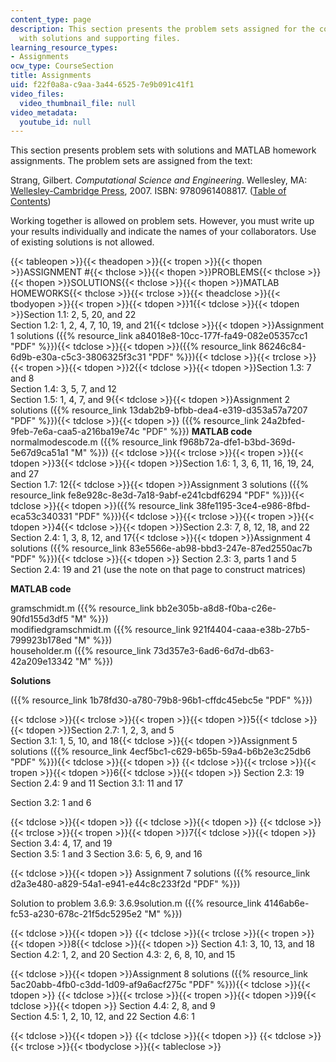```yaml
---
content_type: page
description: This section presents the problem sets assigned for the course along
  with solutions and supporting files.
learning_resource_types:
- Assignments
ocw_type: CourseSection
title: Assignments
uid: f22f0a8a-c9aa-3a44-6525-7e9b091c41f1
video_files:
  video_thumbnail_file: null
video_metadata:
  youtube_id: null
---
```

This section presents problem sets with solutions and MATLAB homework assignments. The problem sets are assigned from the text:

Strang, Gilbert. _Computational Science and Engineering_. Wellesley, MA: [Wellesley-Cambridge Press](http://www.wellesleycambridge.com/), 2007. ISBN: 9780961408817. ([Table of Contents](http://www-math.mit.edu/cse/#toc))

Working together is allowed on problem sets. However, you must write up your results individually and indicate the names of your collaborators. Use of existing solutions is not allowed.

{{< tableopen >}}{{< theadopen >}}{{< tropen >}}{{< thopen >}}ASSIGNMENT #{{< thclose >}}{{< thopen >}}PROBLEMS{{< thclose >}}{{< thopen >}}SOLUTIONS{{< thclose >}}{{< thopen >}}MATLAB HOMEWORKS{{< thclose >}}{{< trclose >}}{{< theadclose >}}{{< tbodyopen >}}{{< tropen >}}{{< tdopen >}}1{{< tdclose >}}{{< tdopen >}}Section 1.1: 2, 5, 20, and 22  
Section 1.2: 1, 2, 4, 7, 10, 19, and 21{{< tdclose >}}{{< tdopen >}}Assignment 1 solutions ({{% resource_link a84018e8-10cc-177f-fa49-082e05357cc1 "PDF" %}}){{< tdclose >}}{{< tdopen >}}({{% resource_link 86246c84-6d9b-e30a-c5c3-3806325f3c31 "PDF" %}}){{< tdclose >}}{{< trclose >}}{{< tropen >}}{{< tdopen >}}2{{< tdclose >}}{{< tdopen >}}Section 1.3: 7 and 8  
Section 1.4: 3, 5, 7, and 12  
Section 1.5: 1, 4, 7, and 9{{< tdclose >}}{{< tdopen >}}Assignment 2 solutions ({{% resource_link 13dab2b9-bfbb-dea4-e319-d353a57a7207 "PDF" %}}){{< tdclose >}}{{< tdopen >}}
({{% resource_link 24a2bfed-9feb-7e6a-caa5-a216ba19e74c "PDF" %}})
**MATLAB code**
normalmodescode.m ({{% resource_link f968b72a-dfe1-b3bd-369d-5e67d9ca51a1 "M" %}})
{{< tdclose >}}{{< trclose >}}{{< tropen >}}{{< tdopen >}}3{{< tdclose >}}{{< tdopen >}}Section 1.6: 1, 3, 6, 11, 16, 19, 24, and 27  
Section 1.7: 12{{< tdclose >}}{{< tdopen >}}Assignment 3 solutions ({{% resource_link fe8e928c-8e3d-7a18-9abf-e241cbdf6294 "PDF" %}}){{< tdclose >}}{{< tdopen >}}({{% resource_link 38fe1195-3ce4-e986-8fbd-eca53c340331 "PDF" %}}){{< tdclose >}}{{< trclose >}}{{< tropen >}}{{< tdopen >}}4{{< tdclose >}}{{< tdopen >}}Section 2.3: 7, 8, 12, 18, and 22  
Section 2.4: 1, 3, 8, 12, and 17{{< tdclose >}}{{< tdopen >}}Assignment 4 solutions ({{% resource_link 83e5566e-ab98-bbd3-247e-87ed2550ac7b "PDF" %}}){{< tdclose >}}{{< tdopen >}}
Section 2.3: 3, parts 1 and 5
Section 2.4: 19 and 21 (use the note on that page to construct matrices)

**MATLAB code**

gramschmidt.m ({{% resource_link bb2e305b-a8d8-f0ba-c26e-90fd155d3df5 "M" %}})    
modifiedgramschmidt.m ({{% resource_link 921f4404-caaa-e38b-27b5-799923b178ed "M" %}})    
householder.m ({{% resource_link 73d357e3-6ad6-6d7d-db63-42a209e13342 "M" %}})

**Solutions**

({{% resource_link 1b78fd30-a780-79b8-96b1-cffdc45ebc5e "PDF" %}})

{{< tdclose >}}{{< trclose >}}{{< tropen >}}{{< tdopen >}}5{{< tdclose >}}{{< tdopen >}}Section 2.7: 1, 2, 3, and 5  
Section 3.1: 1, 5, 10, and 18{{< tdclose >}}{{< tdopen >}}Assignment 5 solutions ({{% resource_link 4ecf5bc1-c629-b65b-59a4-b6b2e3c25db6 "PDF" %}}){{< tdclose >}}{{< tdopen >}} {{< tdclose >}}{{< trclose >}}{{< tropen >}}{{< tdopen >}}6{{< tdclose >}}{{< tdopen >}}
Section 2.3: 19  
Section 2.4: 9 and 11
Section 3.1: 11 and 17

Section 3.2: 1 and 6

{{< tdclose >}}{{< tdopen >}} {{< tdclose >}}{{< tdopen >}} {{< tdclose >}}{{< trclose >}}{{< tropen >}}{{< tdopen >}}7{{< tdclose >}}{{< tdopen >}}
Section 3.4: 4, 17, and 19  
Section 3.5: 1 and 3
Section 3.6: 5, 6, 9, and 16

{{< tdclose >}}{{< tdopen >}}
Assignment 7 solutions ({{% resource_link d2a3e480-a829-54a1-e941-e44c8c233f2d "PDF" %}})

Solution to problem 3.6.9: 3.6.9solution.m ({{% resource_link 4146ab6e-fc53-a230-678c-21f5dc5295e2 "M" %}})

{{< tdclose >}}{{< tdopen >}} {{< tdclose >}}{{< trclose >}}{{< tropen >}}{{< tdopen >}}8{{< tdclose >}}{{< tdopen >}}
Section 4.1: 3, 10, 13, and 18  
Section 4.2: 1, 2, and 20
Section 4.3: 2, 6, 8, 10, and 15

{{< tdclose >}}{{< tdopen >}}Assignment 8 solutions ({{% resource_link 5ac20abb-4fb0-c3dd-1d09-af9a6acf275c "PDF" %}}){{< tdclose >}}{{< tdopen >}} {{< tdclose >}}{{< trclose >}}{{< tropen >}}{{< tdopen >}}9{{< tdclose >}}{{< tdopen >}}
Section 4.4: 2, 8, and 9  
Section 4.5: 1, 2, 10, 12, and 22
Section 4.6: 1

{{< tdclose >}}{{< tdopen >}} {{< tdclose >}}{{< tdopen >}} {{< tdclose >}}{{< trclose >}}{{< tbodyclose >}}{{< tableclose >}}
